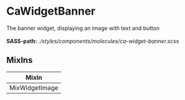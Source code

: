 # CaWidgetBanner

The banner widget, displaying an image with text and button<br><br> **SASS-path:** _./styles/components/molecules/ca-widget-banner.scss_

## MixIns

<!-- @vuese:CaWidgetBanner:mixIns:start -->
|MixIn|
|---|
|MixWidgetImage|

<!-- @vuese:CaWidgetBanner:mixIns:end -->


